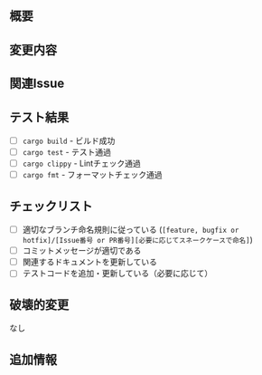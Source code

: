 ## 概要
<!-- 変更内容の概要を簡潔に記述 -->

## 変更内容
<!-- 具体的な変更点を記述 -->

## 関連Issue
<!-- 関連するIssueがあれば記載 -->

## テスト結果
<!-- 実施したテスト内容と結果 -->
- [ ] `cargo build` - ビルド成功
- [ ] `cargo test` - テスト通過
- [ ] `cargo clippy` - Lintチェック通過
- [ ] `cargo fmt` - フォーマットチェック通過

## チェックリスト

- [ ] 適切なブランチ命名規則に従っている (`[feature, bugfix or hotfix]/[Issue番号 or PR番号][必要に応じてスネークケースで命名]`)
- [ ] コミットメッセージが適切である
- [ ] 関連するドキュメントを更新している
- [ ] テストコードを追加・更新している（必要に応じて）

## 破壊的変更
<!-- 破壊的変更がある場合は記載。ない場合は「なし」 -->
なし

## 追加情報
<!-- 参考資料、注意事項、今後の予定など -->
